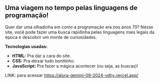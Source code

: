 ## Uma viagem no tempo pelas linguagens de programação! 

Quer dar uma olhadinha em como a programação era nos anos 70?  Nesse site, você pode fazer uma busca rapidinha pelas linguagens mais legais da época e descobrir um monte de curiosidades.

**Tecnologias usadas:**
* **HTML:** Pra dar a cara do site.
* **CSS:** Pra deixar tudo bonitinho.
* **JavaScript:** Pra fazer a mágica acontecer (ou seja, as buscas)!

LINK: para acessar
https://alura-gemini-09-2024-vdhy.vercel.app/

